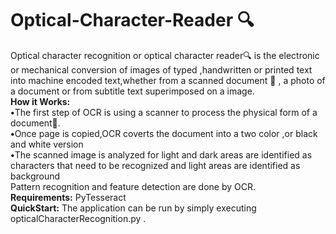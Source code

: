 # Optical-Character-Reader :mag:
Optical character recognition or optical character reader:mag: is the electronic or mechanical conversion of images of typed ,handwritten or printed text into machine encoded text,whether from a scanned document :page_facing_up: ,
a photo of a document or from subtitle text superimposed on a image.<br>
<b>How it Works:</b><br>
<b>•</b>The first step of OCR is using a scanner to process the physical form of a document:page_facing_up:.<br>
<b>•</b>Once page is copied,OCR coverts the document into a two color ,or black and white version<br>
<b>•</b>The scanned image is analyzed for light and dark areas are identified as characters that need to be recognized and light areas are identified as background<br>
Pattern recognition and feature detection are done by OCR.<br>
<b>Requirements:</b> PyTesseract <br>
<b>QuickStart:</b>  The application can be run by simply executing opticalCharacterRecognition.py .





